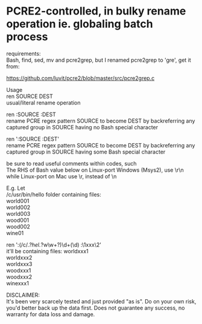# PCRE2-controlled, in bulky rename operation ie. globaling batch process  

requirements:  
Bash, find, sed, mv and pcre2grep, but I renamed pcre2grep to 'gre', get it from:

https://github.com/luvit/pcre2/blob/master/src/pcre2grep.c   

Usage  
ren SOURCE DEST  
usual/literal rename operation

ren :SOURCE  :DEST  
rename PCRE regex pattern SOURCE to become DEST by backreferring any captured group in SOURCE having no Bash special character

ren ':SOURCE  :DEST'  
rename PCRE regex pattern SOURCE to become DEST by backreferring any captured group in SOURCE having some Bash special character  

be sure to read useful comments within codes, such  
  The RHS of Bash value below on Linux-port Windows (Msys2), use \r\n while Linux-port on Mac use \r, instead of \n

E.g. Let  
/c/usr/bin/hello folder containing files:  
world001  
world002  
world003  
wood001  
wood002  
wine01

ren ':(/c/.*?hel.*?w\w+?)\d+(\d) :\1xxx\2'  
it'll be containing files:
worldxxx1  
worldxxx2  
worldxxx3  
woodxxx1  
woodxxx2  
winexxx1

DISCLAIMER:  
It's been very scarcely tested and just provided "as is". Do on your own risk, you'd better back up the data first. Does not guarantee any success, no warranty for data loss and damage.
